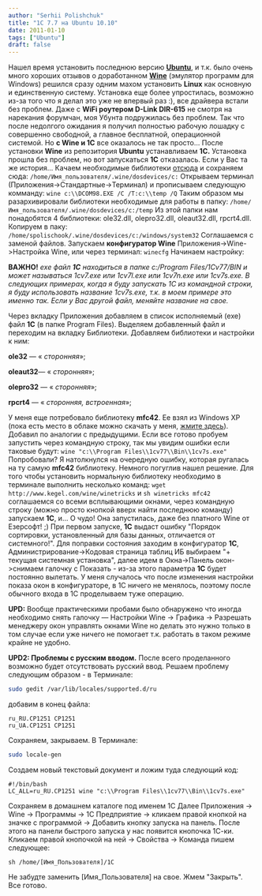 ```yaml
---
author: "Serhii Polishchuk"
title: "1C 7.7 на Ubuntu 10.10"
date: 2011-01-10
tags: ["Ubuntu"]
draft: false
---
```

<!--more-->
Нашел время установить последнюю версию [**Ubuntu**](http://ru.wikipedia.org/wiki/Ubuntu), и т.к. было очень много хороших отзывов о доработанном [**Wine**](http://ru.wikipedia.org/wiki/Wine) (эмулятор программ для Windows) решился сразу одним махом установить **Linux** как основную и единственную систему. Установка еще более упростилась, возможно из-за того что я делал это уже не впервый раз :), все драйвера встали без проблем. Даже с **WiFi роутером D-Link DIR-615** не смотря на нарекания форумчан, моя Убунта подружилась без проблем. Так что после недолгого ожидания я получил полностью рабочую лошадку с совершенно свободной, а главное бесплатной, операционной системой. Но **с Wine и 1C** все оказалось не так просто...  После установки **Wine** из репозитория **Ubuntu** устанавливаем **1С.** Установка прошла без проблем, но вот запускаться **1С** отказалась. Если у Вас та же история... Качаем необходимые библиотеки [отсюда](http://www.microsoft.com/downloads/en/details.aspx?FamilyID=08b1ac1b-7a11-43e8-b59d-0867f9bdda66&displaylang=en) и сохраняем сюда: `/home/Имя_пользователя/.wine/dosdevices/c:` Открываем терминал (Приложения->Стандартные->Терминал) и прописываем следующую комманду: `wine c:\\DCOM98.EXE /C /T:c:\\temp /Q` Таким образом мы разархивировали библиотеки необходимые для работы в папку: `/home/Имя_пользователя/.wine/dosdevices/c:/temp` Из этой папки нам понадобятся 4 библиотеки: ole32.dll, olepro32.dll, oleaut32.dll, rpcrt4.dll. Копируем в паку: `/home/spolischook/.wine/dosdevices/c:/windows/system32` Соглашаемся с заменой файлов. Запускаем **конфигуратор Wine** Приложения->Wine->Настройка Wine, или через терминал: `winecfg` Начинаем настройку:

**ВАЖНО!** _exe файл **1С** находиться в папке c:/Program Files/1Cv77/BIN и может называться 1cv7.exe или 1cv7l.exe или 1cv7n.exe или 1cv7s.exe. В следующих примерах, когда я буду запускать 1С из командной строки, я буду использовать название 1cv7s.exe, т.к. в моем примере это именно так. Если у Вас другой файл, меняйте название на свое._

Через вкладку Приложения добавляем в список исполняемый (exe) файл **1С** (в папке Program Files). Выделяем добавленный файл и переходим на вкладку Библиотеки. Добавляем библиотеки и настройки к ним:

**ole32** — « _сторонняя_»;

**oleaut32**— « _сторонняя_»;

**olepro32** — « _сторонняя_»;

**rpcrt4** — « _сторонняя, встроенная_»;

У меня еще потребовало библиотеку **mfc42**. Ее взял из Windows XP (пока есть место в облаке можно скачать у меня, [жмите здесь](http://ubuntuone.com/p/XQy/)). Добавил по аналогии с предыдущими. Если все готово пробуем запустить через командную строку, так мы увидим ошибки если таковые будут: `wine "c:\\Program Files\\1cv77\\Bin\\1cv7s.exe"` Попробовали? Я натолкнулся на очередную ошибку, которая ругалась на ту самую **mfc42** библиотеку. Немного погуглив нашел решение. Для того чтобы установить нормальную библиотеку необходимо в терминале выполнить несколько команд: `wget http://www.kegel.com/wine/winetricks` и `sh winetricks mfc42` соглашаемся со всеми всплывающими окнами, через командную строку (можно просто кнопкой вверх найти последнюю команду) запускаем **1С**, и... О чудо! Она запустилась, даже без платного Wine от Езерсофт! ;) При первом запуске, **1С** выдаст ошибку "Порядок сортировки, установленный для базы данных, отличается от системного!". Для поправки состояния заходим в конфигуратор **1С**, Администрирование\->Кодовая страница таблиц ИБ выбираем "\+ текущая системная установка", далее идем в Окна\->Панель окон\->снимаем галочку с Показать \- из-за этого параметра **1С** будет постоянно вылетать. У меня случалось что после изменения настройки показа окон в конфигураторе, в 1С ничего не менялось, поэтому после обычного входа в 1С проделываем туже операцию.

**UPD:** Вообще практическими пробами было обнаружено что иногда необходимо снять галочку — Настройки Wine -> Графика -> Разрешать менеджеру окон управлять окнами Wine но делать это нужно только в том случае если уже ничего не помогает т.к. работать в таком режиме крайне не удобно.

**UPD2: Проблемы с русским вводом.** После всего проделанного возможно будет отсутствовать русский ввод. Решаем проблему следующим образом \- в Терминале:

```bash
sudo gedit /var/lib/locales/supported.d/ru
```

добавим в конец файла:

```
ru_RU.CP1251 CP1251
ru_UA.CP1251 CP1251
```

Сохраняем, закрываем. В Терминале:

```bash
sudo locale-gen
```

Создаем новый текстовый документ и ложим туда следующий код:

```
#!/bin/bash
LC_ALL=ru_RU.CP1251 wine "c:\\Program Files\\1cv77\\Bin\\1cv7s.exe"
```

Сохраняем в домашнем каталоге под именем 1C Далее Приложения -> Wine -> Программы -> 1С Предприятие -> кликаем правой кнопкой на значке с программой -> Добавить кнопку запуска на панель. После этого на панели быстрого запуска у нас появится кнопочка 1С-ки. Кликаем правой кнопочкой на ней -> Свойства -> Команда пишем следующее:

```
sh /home/[Имя_Пользователя]/1C
```

Не забудте заменить \[Имя\_Пользователя\] на свое. Жмем "Закрыть". Все готово.
